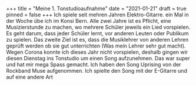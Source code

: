 +++
title = "Meine 1. Tonstudioaufnahme"
date = "2021-01-21"
draft = true
pinned = false
+++
Ich spiele seit mehren Jahren Elektro-Gitarre. ein Mal in der Woche übe ich im Konsi Bern. Alle zwei Jahre ist es Pflicht, eine Musizierstunde zu machen, wo mehrere Schüler jeweils ein Lied vorspielen. Es geht darum, dass jeder Schüler lernt, vor anderen Leuten oder Publikum zu spielen. Das zweite Ziel ist es, dass die Musiklehrer von anderen Lehren geprüft werden ob sie gut unterrichten (Was mein Lehrer sehr gut macht). Wegen Corona konnte ich dieses Jahr nicht vorspielen, deshalb gingen wir diesen Dienstag ins Tonstudio um einen Song aufzunehmen.        Das war super und hat mir mega Spass gemacht. Ich haben den Song Uprising von der Rockband Muse aufgenommen. Ich spielte den Song mit der E-Gitarre und auf eine andere Art